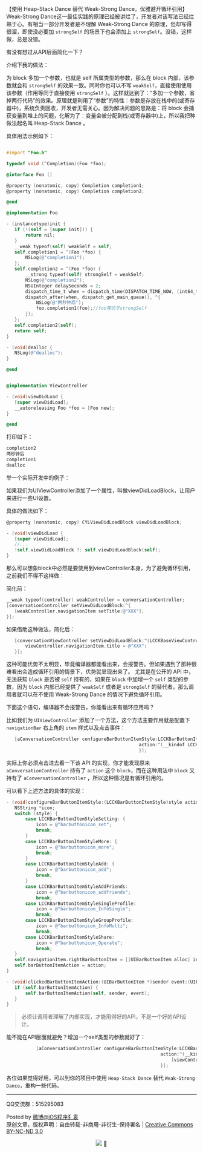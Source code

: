  【使用 Heap-Stack Dance 替代 Weak-Strong Dance，优雅避开循环引用】Weak-Strong Dance这一最佳实践的原理已经被讲烂了，开发者对该写法已经烂熟于心。有相当一部分开发者是不理解 Weak-Strong Dance 的原理，但却写得很溜，即使没必要加 `strongSelf` 的场景下也会添加上 `strongSelf`。没错，这样做，总是没错。
 
有没有想过从API层面简化一下？

介绍下我的做法：
 
为 block 多加一个参数，也就是 self 所属类型的参数，那么在 block 内部，该参数就会和 `strongSelf` 的效果一致。同时你也可以不写 `weakSelf`，直接使用使用该参数（作用等同于直接使用 `strongSelf` ）。这样就达到了：“多加一个参数，省掉两行代码”的效果。原理就是利用了“参数”的特性：参数是存放在栈中的(或寄存器中)，系统负责回收，开发者无需关心。因为解决问题的思路是：将 block 会捕获变量到堆上的问题，化解为了：变量会被分配到栈(或寄存器中)上，所以我把种做法起名叫 Heap-Stack Dance 。
 
具体用法示例如下：

 ```Objective-C

#import "Foo.h"

typedef void (^Completion)(Foo *foo);

@interface Foo ()

@property (nonatomic, copy) Completion completion1;
@property (nonatomic, copy) Completion completion2;

@end

@implementation Foo

- (instancetype)init {
    if (!(self = [super init])) {
        return nil;
    }
    __weak typeof(self) weakSelf = self;
    self.completion1 = ^(Foo *foo) {
        NSLog(@"completion1");
    };
    self.completion2 = ^(Foo *foo) {
        __strong typeof(self) strongSelf = weakSelf;
        NSLog(@"completion2");
        NSUInteger delaySeconds = 2;
        dispatch_time_t when = dispatch_time(DISPATCH_TIME_NOW, (int64_t)(delaySeconds * NSEC_PER_SEC));
        dispatch_after(when, dispatch_get_main_queue(), ^{
            NSLog(@"两秒钟后");
            foo.completion1(foo);//foo等价于strongSelf
        });
    };
    self.completion2(self);
    return self;
}

- (void)dealloc {
    NSLog(@"dealloc");
}

@end


@implementation ViewController

- (void)viewDidLoad {
    [super viewDidLoad];
    __autoreleasing Foo *foo = [Foo new];
}

@end
 ```
 
 打印如下：
 
 ```Objective-C
 completion2
 两秒钟后
 completion1
 dealloc

 ```

 举一个实际开发中的例子：
 
 如果我们为UIViewController添加了一个属性，叫做viewDidLoadBlock，让用户来进行一些UI设置。
 
 具体的做法如下：
 
 
 ```Objective-C
@property (nonatomic, copy) CYLViewDidLoadBlock viewDidLoadBlock;

- (void)viewDidLoad {
    [super viewDidLoad];
    //...
    !self.viewDidLoadBlock ?: self.viewDidLoadBlock(self);
}
 ```

 那么可以想象block中必然是要使用到viewController本身，为了避免循环引用，之前我们不得不这样做：
 
 简化前：
 
 ```Objective-C
__weak typeof(controller) weakController = conversationController;
[conversationController setViewDidLoadBlock:^{
    [weakController.navigationItem setTitle:@"XXX"];
}];
 ```

如果借助这种做法，简化后：

 ```Objective-C
    [conversationViewController setViewDidLoadBlock:^(LCCKBaseViewController *viewController) {
        viewController.navigationItem.title = @"XXX";
    }];
 ```
 
 这种可能优势不太明显，毕竟编译器都能看出来，会报警告。但如果遇到了那种很难看出会造成循环引用的情景下，优势就显现出来了。
  尤其是在公开的 API 中，无法获知 `block` 是否被 `self` 持有的，如果在 `block` 中加增一个 `self` 类型的参数，因为 `block` 内部已经提供了 `weakSelf` 或者是 `strongSelf` 的替代者，那么调用者就可以在不使用 Weak-Strong Dance 的情况下避免循环引用。

 下面这个语句，编译器不会报警告，你能看出来有循环应用吗？
 
 比如我们为 `UIViewController` 添加了一个方法，这个方法主要作用就是配置下 `navigationBar` 右上角的 `item` 样式以及点击事件：
 
 ```Objective-C
    [aConversationController configureBarButtonItemStyle:LCCKBarButtonItemStyleGroupProfile
                                                  action:^(__kindof LCCKBaseViewController *viewController, UIBarButtonItem *sender, UIEvent *event) {                                                      [aConversationController.navigationController pushViewController:[UIViewController new] animated:YES];
                                                  }];
 ```

实际上你必须点击进去看一下该 API 的实现，你才能发现原来 `aConversationController` 持有了 `action` 这个 `block`，而在这种用法中 `block` 又持有了 `aConversationController` ，所以这种情况是有循环引用的。

可以看下上述方法的具体的实现：

 ```Objective-C
- (void)configureBarButtonItemStyle:(LCCKBarButtonItemStyle)style action:(LCCKBarButtonItemActionBlock)action {
    NSString *icon;
    switch (style) {
        case LCCKBarButtonItemStyleSetting: {
            icon = @"barbuttonicon_set";
            break;
        }
        case LCCKBarButtonItemStyleMore: {
            icon = @"barbuttonicon_more";
            break;
        }
        case LCCKBarButtonItemStyleAdd: {
            icon = @"barbuttonicon_add";
            break;
        }
        case LCCKBarButtonItemStyleAddFriends:
            icon = @"barbuttonicon_addfriends";
            break;
        case LCCKBarButtonItemStyleSingleProfile:
            icon = @"barbuttonicon_InfoSingle";
            break;
        case LCCKBarButtonItemStyleGroupProfile:
            icon = @"barbuttonicon_InfoMulti";
            break;
        case LCCKBarButtonItemStyleShare:
            icon = @"barbuttonicon_Operate";
            break;
    }
    self.navigationItem.rightBarButtonItem = [[UIBarButtonItem alloc] initWithImage:[UIImage lcck_imageNamed:icon bundleName:@"BarButtonIcon" bundleForClass:[self class]] style:UIBarButtonItemStylePlain target:self action:@selector(clickedBarButtonItemAction:event:)];
    self.barButtonItemAction = action;
}

- (void)clickedBarButtonItemAction:(UIBarButtonItem *)sender event:(UIEvent *)event {
    if (self.barButtonItemAction) {
        self.barButtonItemAction(self, sender, event);
    }
}
 ```


> 必须让调用者理解了内部实现，才能用得好的API，不是一个好的API设计。

能不能在API层面就避免？增加一个self类型的参数就好了：

 ```Objective-C
            [aConversationController configureBarButtonItemStyle:LCCKBarButtonItemStyleGroupProfile
                                                          action:^(__kindof LCCKBaseViewController *viewController, UIBarButtonItem *sender, UIEvent *event) {
                                                              [viewController.navigationController pushViewController:[UIViewController new] animated:YES];
                                                          }];

 ```
 
 各位如果觉得好用，可以到你的项目中使用 `Heap-Stack Dance` 替代 `Weak-Strong Dance`，重构一些代码。
 
 

----------

QQ交流群：515295083

Posted by [微博@iOS程序犭袁](http://weibo.com/luohanchenyilong/)  
原创文章，版权声明：自由转载-非商用-非衍生-保持署名 | [Creative Commons BY-NC-ND 3.0](http://creativecommons.org/licenses/by-nc-nd/3.0/deed.zh)
<p align="center"><a href="http://weibo.com/u/1692391497?s=6uyXnP" target="_blank"><img border="0" src="http://service.t.sina.com.cn/widget/qmd/1692391497/b46c844b/1.png"/></a></a> 
